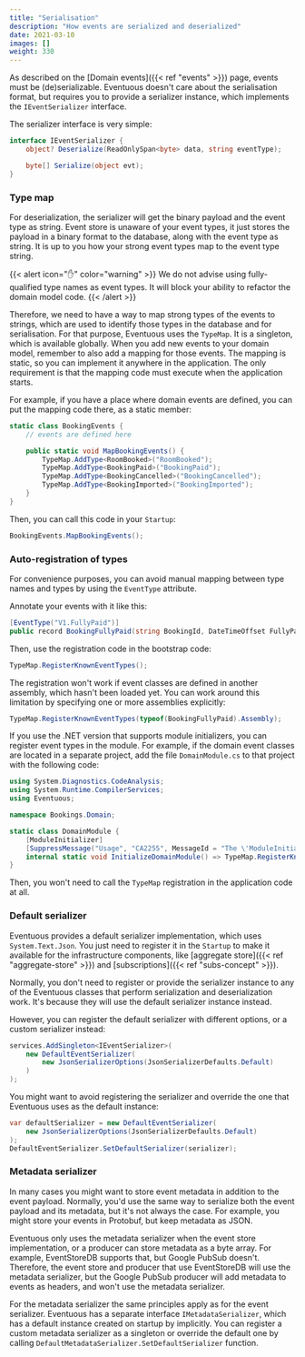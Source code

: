 ```yaml
---
title: "Serialisation"
description: "How events are serialized and deserialized"
date: 2021-03-10
images: []
weight: 330
---
```


As described on the [Domain events]({{< ref "events" >}}) page, events must be (de)serializable. Eventuous doesn't care about the serialisation format, but requires you to provide a serializer instance, which implements the `IEventSerializer` interface.

The serializer interface is very simple:

```csharp
interface IEventSerializer {
    object? Deserialize(ReadOnlySpan<byte> data, string eventType);

    byte[] Serialize(object evt);
}
```

### Type map

For deserialization, the serializer will get the binary payload and the event type as string. Event store is unaware of your event types, it just stores the payload in a binary format to the database, along with the event type as string. It is up to you how your strong event types map to the event type string.

{{< alert icon="✋" color="warning" >}}
We do not advise using fully-qualified type names as event types. It will block your ability to refactor the domain model code.
{{< /alert >}}

Therefore, we need to have a way to map strong types of the events to strings, which are used to identify those types in the database and for serialisation. For that purpose, Eventuous uses the `TypeMap`. It is a singleton, which is available globally. When you add new events to your domain model, remember to also add a mapping for those events. The mapping is static, so you can implement it anywhere in the application. The only requirement is that the mapping code must execute when the application starts.

For example, if you have a place where domain events are defined, you can put the mapping code there, as a static member:

```csharp
static class BookingEvents {
    // events are defined here

    public static void MapBookingEvents() {
        TypeMap.AddType<RoomBooked>("RoomBooked");
        TypeMap.AddType<BookingPaid>("BookingPaid");
        TypeMap.AddType<BookingCancelled>("BookingCancelled");
        TypeMap.AddType<BookingImported>("BookingImported");
    }
}
```

Then, you can call this code in your `Startup`:

```csharp
BookingEvents.MapBookingEvents();
```

### Auto-registration of types

For convenience purposes, you can avoid manual mapping between type names and types by using the `EventType` attribute.

Annotate your events with it like this:

```csharp
[EventType("V1.FullyPaid")]
public record BookingFullyPaid(string BookingId, DateTimeOffset FullyPaidAt);
```

Then, use the registration code in the bootstrap code:

```csharp
TypeMap.RegisterKnownEventTypes();
```

The registration won't work if event classes are defined in another assembly, which hasn't been loaded yet. You can work around this limitation by specifying one or more assemblies explicitly:

```csharp
TypeMap.RegisterKnownEventTypes(typeof(BookingFullyPaid).Assembly);
```

If you use the .NET version that supports module initializers, you can register event types in the module. For example, if the domain event classes are located in a separate project, add the file `DomainModule.cs` to that project with the following code:

```csharp
using System.Diagnostics.CodeAnalysis;
using System.Runtime.CompilerServices;
using Eventuous;

namespace Bookings.Domain; 

static class DomainModule {
    [ModuleInitializer]
    [SuppressMessage("Usage", "CA2255", MessageId = "The \'ModuleInitializer\' attribute should not be used in libraries")]
    internal static void InitializeDomainModule() => TypeMap.RegisterKnownEventTypes();
}
```

Then, you won't need to call the `TypeMap` registration in the application code at all.

### Default serializer

Eventuous provides a default serializer implementation, which uses `System.Text.Json`. You just need to register it in the `Startup` to make it available for the infrastructure components, like [aggregate store]({{< ref "aggregate-store" >}}) and [subscriptions]({{< ref "subs-concept" >}}).

Normally, you don't need to register or provide the serializer instance to any of the Eventuous classes that perform serialization and deserialization work. It's because they will use the default serializer instance instead.

However, you can register the default serializer with different options, or a custom serializer instead:

```csharp
services.AddSingleton<IEventSerializer>(
    new DefaultEventSerializer(
        new JsonSerializerOptions(JsonSerializerDefaults.Default)
    )
);
```

You might want to avoid registering the serializer and override the one that Eventuous uses as the default instance:

```csharp
var defaultSerializer = new DefaultEventSerializer(
    new JsonSerializerOptions(JsonSerializerDefaults.Default)
);
DefaultEventSerializer.SetDefaultSerializer(serializer);
```

### Metadata serializer

In many cases you might want to store event metadata in addition to the event payload. Normally, you'd use the same way to serialize both the event payload and its metadata, but it's not always the case. For example, you might store your events in Protobuf, but keep metadata as JSON.

Eventuous only uses the metadata serializer when the event store implementation, or a producer can store metadata as a byte array. For example, EventStoreDB supports that, but Google PubSub doesn't. Therefore, the event store and producer that use EventStoreDB will use the metadata serializer, but the Google PubSub producer will add metadata to events as headers, and won't use the metadata serializer.

For the metadata serializer the same principles apply as for the event serializer. Eventuous has a separate interface `IMetadataSerializer`, which has a default instance created on startup by implicitly. You can register a custom metadata serializer as a singleton or override the default one by calling `DefaultMetadataSerializer.SetDefaultSerializer` function. 
